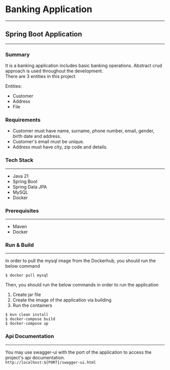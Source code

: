# Banking Application
---

## Spring Boot Application
---

### Summary
It is a banking application includes basic banking operations. Abstract crud approach is used throughout the development.<br/>
There are 3 entities in this project

Entities:
- Customer
- Address
- File

### Requirements
- Customer must have name, surname, phone number, email, gender, birth date and address.
- Customer's email must be unique.
- Address must have city, zip code and details.

### Tech Stack
---
- Java 21
- Spring Boot
- Spring Data JPA
- MySQL
- Docker

### Prerequisites
---
- Maven
- Docker

### Run & Build
---
In order to pull the mysql image from the Dockerhub, you should run the below command

`$ docker pull mysql`

Then, you should run the below commands in order to run the application

1) Create jar file
2) Create the image of the application via building
3) Run the containers

```
$ mvn clean install
$ docker-compose build
$ docker-compose up
```

### Api Documentation
---

You may use swagger-ui with the port of the application to access the project's api documentation.<br/>
`http://localhost:${PORT}/swagger-ui.html`
